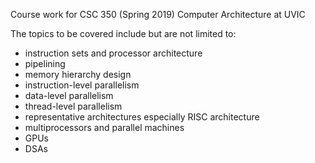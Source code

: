 Course work for CSC 350 (Spring 2019) Computer Architecture at UVIC

The topics to be covered include but are not limited to:

- instruction sets and processor architecture
- pipelining 
- memory hierarchy design
- instruction-level parallelism
- data-level parallelism
- thread-level parallelism
- representative architectures especially RISC architecture
- multiprocessors and parallel machines
- GPUs
- DSAs
